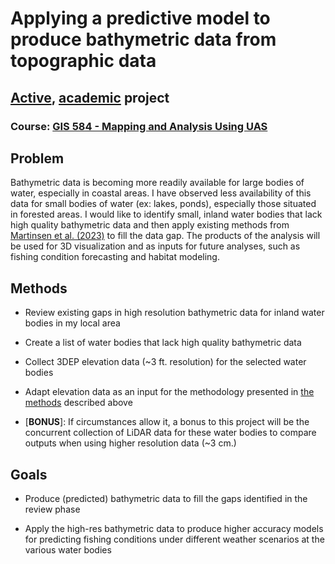# Applying a predictive model to produce bathymetric data from topographic data
## [Active](index.md), [academic](../index.md) project
### Course: [GIS 584 - Mapping and Analysis Using UAS](https://ncsu-geoforall-lab.github.io/gis-584-uas-course/)
## Problem
Bathymetric data is becoming more readily available for large bodies of water, especially in coastal areas. I have observed less availability of this data for small bodies of water (ex: lakes, ponds), especially those situated in forested areas. I would like to identify small, inland water bodies that lack high quality bathymetric data and then apply existing methods from [Martinsen et al. (2023)](https://aslopubs.onlinelibrary.wiley.com/doi/10.1002/lom3.10573) to fill the data gap. The products of the analysis will be used for 3D visualization and as inputs for future analyses, such as fishing condition forecasting and habitat modeling.

## Methods
* Review existing gaps in high resolution bathymetric data for inland water bodies in my local area

* Create a list of water bodies that lack high quality bathymetric data

* Collect 3DEP elevation data (~3 ft. resolution) for the selected water bodies

* Adapt elevation data as an input for the methodology presented in [the methods](https://aslopubs.onlinelibrary.wiley.com/doi/10.1002/lom3.10573) described above

* [__BONUS__]: If circumstances allow it, a bonus to this project will be the concurrent collection of LiDAR data for these water bodies to compare outputs when using higher resolution data (~3 cm.)

## Goals
* Produce (predicted) bathymetric data to fill the gaps identified in the review phase

* Apply the high-res bathymetric data to produce higher accuracy models for predicting fishing conditions under different weather scenarios at the various water bodies